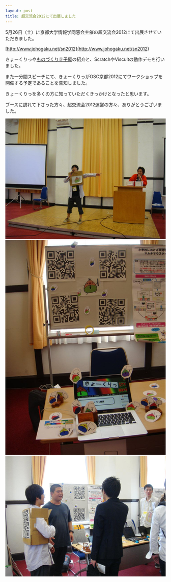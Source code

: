 ```yaml
---
layout: post
title: 超交流会2012にて出展しました
---
```


5月26日（土）に京都大学情報学同窓会主催の超交流会2012にて出展させていただきました。  

[http://www.johogaku.net/sn2012](http://www.johogaku.net/sn2012)  

きょーくりっや[ものづくり寺子屋](http://mntr.cosmio.net/)の紹介と、ScratchやViscuitの動作デモを行いました。  

また一分間スピーチにて、きょーくりっがOSC京都2012にてワークショップを開催する予定であることを告知しました。  

きょーくりっを多くの方に知っていただくきっかけとなったと思います。  

ブースに訪れて下さった方々、超交流会2012運営の方々、ありがとうございました。  

<div class="gallery">
	<a href="/images/blogs/sn-2012/165946_444580642220492_100000056812567_1720167_1487803506_n.jpg"><img src="/images/blogs/sn-2012/165946_444580642220492_100000056812567_1720167_1487803506_n.jpg" alt=""></a>
	<a href="/images/blogs/sn-2012/179979_444580485553841_100000056812567_1720164_2021422853_n.jpg"><img src="/images/blogs/sn-2012/179979_444580485553841_100000056812567_1720164_2021422853_n.jpg" alt=""></a>
	<a href="/images/blogs/sn-2012/550512_444580585553831_100000056812567_1720166_706800772_n1.jpg"><img src="/images/blogs/sn-2012/550512_444580585553831_100000056812567_1720166_706800772_n1.jpg" alt=""></a>
</div>
